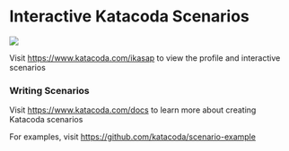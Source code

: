 # Interactive Katacoda Scenarios

[![](http://shields.katacoda.com/katacoda/ikasap/count.svg)](https://www.katacoda.com/ikasap "Get your profile on Katacoda.com")

Visit https://www.katacoda.com/ikasap to view the profile and interactive scenarios

### Writing Scenarios
Visit https://www.katacoda.com/docs to learn more about creating Katacoda scenarios

For examples, visit https://github.com/katacoda/scenario-example
